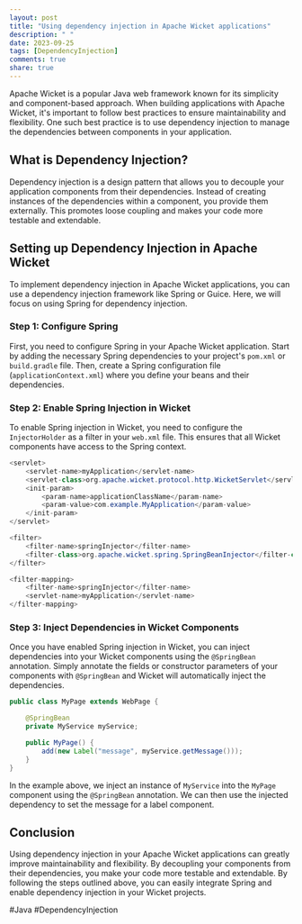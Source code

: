 ```yaml
---
layout: post
title: "Using dependency injection in Apache Wicket applications"
description: " "
date: 2023-09-25
tags: [DependencyInjection]
comments: true
share: true
---
```


Apache Wicket is a popular Java web framework known for its simplicity and component-based approach. When building applications with Apache Wicket, it's important to follow best practices to ensure maintainability and flexibility. One such best practice is to use dependency injection to manage the dependencies between components in your application.

## What is Dependency Injection?

Dependency injection is a design pattern that allows you to decouple your application components from their dependencies. Instead of creating instances of the dependencies within a component, you provide them externally. This promotes loose coupling and makes your code more testable and extendable.

## Setting up Dependency Injection in Apache Wicket

To implement dependency injection in Apache Wicket applications, you can use a dependency injection framework like Spring or Guice. Here, we will focus on using Spring for dependency injection.

### Step 1: Configure Spring

First, you need to configure Spring in your Apache Wicket application. Start by adding the necessary Spring dependencies to your project's `pom.xml` or `build.gradle` file. Then, create a Spring configuration file (`applicationContext.xml`) where you define your beans and their dependencies.

### Step 2: Enable Spring Injection in Wicket

To enable Spring injection in Wicket, you need to configure the `InjectorHolder` as a filter in your `web.xml` file. This ensures that all Wicket components have access to the Spring context.

```java
<servlet>
    <servlet-name>myApplication</servlet-name>
    <servlet-class>org.apache.wicket.protocol.http.WicketServlet</servlet-class>
    <init-param>
        <param-name>applicationClassName</param-name>
        <param-value>com.example.MyApplication</param-value>
    </init-param>
</servlet>

<filter>
    <filter-name>springInjector</filter-name>
    <filter-class>org.apache.wicket.spring.SpringBeanInjector</filter-class>
</filter>

<filter-mapping>
    <filter-name>springInjector</filter-name>
    <servlet-name>myApplication</servlet-name>
</filter-mapping>
```

### Step 3: Inject Dependencies in Wicket Components

Once you have enabled Spring injection in Wicket, you can inject dependencies into your Wicket components using the `@SpringBean` annotation. Simply annotate the fields or constructor parameters of your components with `@SpringBean` and Wicket will automatically inject the dependencies.

```java
public class MyPage extends WebPage {

    @SpringBean
    private MyService myService;

    public MyPage() {
        add(new Label("message", myService.getMessage()));
    }
}
```

In the example above, we inject an instance of `MyService` into the `MyPage` component using the `@SpringBean` annotation. We can then use the injected dependency to set the message for a label component.

## Conclusion

Using dependency injection in your Apache Wicket applications can greatly improve maintainability and flexibility. By decoupling your components from their dependencies, you make your code more testable and extendable. By following the steps outlined above, you can easily integrate Spring and enable dependency injection in your Wicket projects.

#Java #DependencyInjection